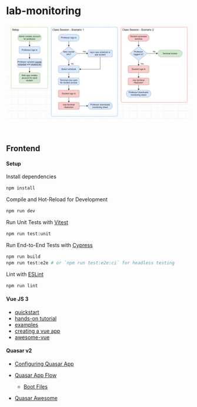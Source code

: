 # lab-monitoring

![process](https://github.com/Iionsroar/lab-monitoring/blob/main/assets/process.png)

<br>


## Frontend
#### Setup
Install dependencies
```sh
npm install
```

Compile and Hot-Reload for Development
```sh
npm run dev
```

Run Unit Tests with [Vitest](https://vitest.dev/)
```sh
npm run test:unit
```

Run End-to-End Tests with [Cypress](https://www.cypress.io/)
```sh
npm run build
npm run test:e2e # or `npm run test:e2e:ci` for headless testing
```

Lint with [ESLint](https://eslint.org/)
```sh
npm run lint
```

#### Vue JS 3
- [quickstart](https://vuejs.org/guide/quick-start.html#with-build-tools)
- [hands-on tutorial](https://vuejs.org/tutorial/#step-1)
- [examples](https://vuejs.org/examples/#handling-input)
- [creating a vue app](https://vuejs.org/guide/essentials/application.html)
- [awesome-vue](https://github.com/vuejs/awesome-vue)

#### Quasar v2
- [Configuring Quasar App](https://quasar.dev/quasar-cli-webpack/quasar-config-js)

- [Quasar App Flow](https://quasar.dev/quasar-cli-webpack/boot-files#quasar-app-flow)

  - [Boot Files](https://quasar.dev/quasar-cli-webpack/boot-files#usage-of-boot-files)

- [Quasar Awesome](https://github.com/quasarframework/quasar-awesome)

  
